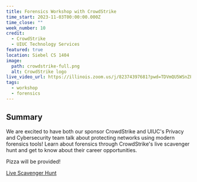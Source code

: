 ```yaml
---
title: Forensics Workshop with CrowdStrike
time_start: 2023-11-03T00:00:00.000Z
time_close: ""
week_number: 10
credit:
  - CrowdStrike
  - UIUC Technology Services
featured: true
location: Siebel CS 1404
image:
  path: crowdstrike-full.png
  alt: CrowdStrike logo
live_video_url: https://illinois.zoom.us/j/82374397681?pwd=TDVmQU5WSnZFQXhoMG9oMFpOUzRzQT09
tags:
  - workshop
  - forensics
---
```

## Summary

We are excited to have both our sponsor CrowdStrike and UIUC's Privacy and Cybersecurity team talk about protecting networks using modern forensics tools! Learn about forensics through CrowdStrike's live scavenger hunt and get to know about their career opportunities.

Pizza will be provided!

<a href="https://falcon.events/landing#c5b7" class="btn-primary">Live Scavenger Hunt</a>